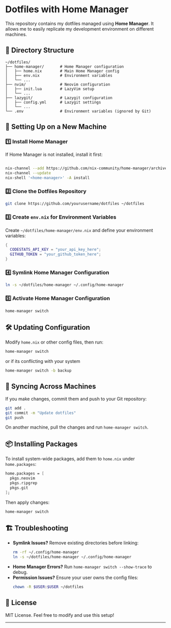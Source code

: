 # Dotfiles with Home Manager

This repository contains my dotfiles managed using **Home Manager**. It allows me to easily replicate my development environment on different machines.

## 📂 Directory Structure
```
~/dotfiles/
├── home-manager/       # Home Manager configuration
│   ├── home.nix        # Main Home Manager config
│   ├── env.nix         # Environment variables
│   └── ...
├── nvim/               # Neovim configuration
│   ├── init.lua        # LazyVim setup
│   └── ...
├── lazygit/            # Lazygit configuration
│   ├── config.yml      # Lazygit settings
│   └── ...
└── .env                # Environment variables (ignored by Git)
```

## 🚀 Setting Up on a New Machine

### 1️⃣ Install **Home Manager**
If Home Manager is not installed, install it first:
```sh

nix-channel --add https://github.com/nix-community/home-manager/archive/master.tar.gz home-manager
nix-channel --update
nix-shell '<home-manager>' -A install
```

### 2️⃣ Clone the Dotfiles Repository
```sh
git clone https://github.com/yourusername/dotfiles ~/dotfiles
```

### 3️⃣ Create `env.nix` for Environment Variables
Create `~/dotfiles/home-manager/env.nix` and define your environment variables:
```nix
{
  CODESTATS_API_KEY = "your_api_key_here";
  GITHUB_TOKEN = "your_github_token_here";
}
```

### 4️⃣ Symlink Home Manager Configuration
```sh
ln -s ~/dotfiles/home-manager ~/.config/home-manager
```

### 5️⃣ Activate Home Manager Configuration
```sh
home-manager switch
```

## 🛠️ Updating Configuration
Modify `home.nix` or other config files, then run:
```sh
home-manager switch 
```
or if its conflicting with your system

```sh
home-manager switch -b backup
```


## 🔄 Syncing Across Machines
If you make changes, commit them and push to your Git repository:
```sh
git add .
git commit -m "Update dotfiles"
git push
```
On another machine, pull the changes and run `home-manager switch`.

## 📦 Installing Packages
To install system-wide packages, add them to `home.nix` under `home.packages`:
```nix
home.packages = [
  pkgs.neovim
  pkgs.ripgrep
  pkgs.git
];
```
Then apply changes:
```sh
home-manager switch
```

## 🏗️ Troubleshooting
- **Symlink Issues?** Remove existing directories before linking:
  ```sh
  rm -rf ~/.config/home-manager
  ln -s ~/dotfiles/home-manager ~/.config/home-manager
  ```
- **Home Manager Errors?** Run `home-manager switch --show-trace` to debug.
- **Permission Issues?** Ensure your user owns the config files:
  ```sh
  chown -R $USER:$USER ~/dotfiles
  ```

## 📜 License
MIT License. Feel free to modify and use this setup!

---


